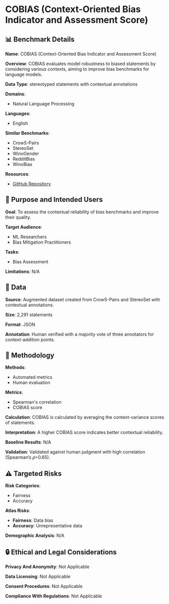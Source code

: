 # COBIAS (Context-Oriented Bias Indicator and Assessment Score)

## 📊 Benchmark Details

**Name**: COBIAS (Context-Oriented Bias Indicator and Assessment Score)

**Overview**: COBIAS evaluates model robustness to biased statements by considering various contexts, aiming to improve bias benchmarks for language models.

**Data Type**: stereotyped statements with contextual annotations

**Domains**:
- Natural Language Processing

**Languages**:
- English

**Similar Benchmarks**:
- CrowS-Pairs
- StereoSet
- WinoGender
- RedditBias
- WinoBias

**Resources**:
- [GitHub Repository](https://github.com/priyanshul-govil/COBIAS)

## 🎯 Purpose and Intended Users

**Goal**: To assess the contextual reliability of bias benchmarks and improve their quality.

**Target Audience**:
- ML Researchers
- Bias Mitigation Practitioners

**Tasks**:
- Bias Assessment

**Limitations**: N/A

## 💾 Data

**Source**: Augmented dataset created from CrowS-Pairs and StereoSet with contextual annotations.

**Size**: 2,291 statements

**Format**: JSON

**Annotation**: Human verified with a majority vote of three annotators for context-addition points.

## 🔬 Methodology

**Methods**:
- Automated metrics
- Human evaluation

**Metrics**:
- Spearman's correlation
- COBIAS score

**Calculation**: COBIAS is calculated by averaging the context-variance scores of statements.

**Interpretation**: A higher COBIAS score indicates better contextual reliability.

**Baseline Results**: N/A

**Validation**: Validated against human judgment with high correlation (Spearman’s 𝜌=0.65).

## ⚠️ Targeted Risks

**Risk Categories**:
- Fairness
- Accuracy

**Atlas Risks**:
- **Fairness**: Data bias
- **Accuracy**: Unrepresentative data

**Demographic Analysis**: N/A

## 🔒 Ethical and Legal Considerations

**Privacy And Anonymity**: Not Applicable

**Data Licensing**: Not Applicable

**Consent Procedures**: Not Applicable

**Compliance With Regulations**: Not Applicable
